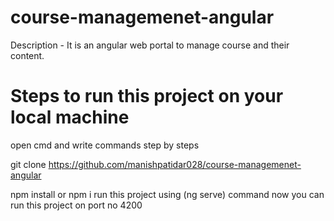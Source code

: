 # course-managemenet-angular

Description - It is an angular web portal to manage course and their content.

# Steps to run this project on your local machine 

open cmd and write commands step by steps

git clone https://github.com/manishpatidar028/course-managemenet-angular

npm install or npm i
run this project using (ng serve) command
now you can run this project on port no 4200
